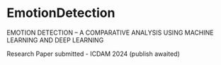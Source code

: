 # EmotionDetection
EMOTION DETECTION – A COMPARATIVE ANALYSIS USING MACHINE  LEARNING AND DEEP LEARNING

Research Paper submitted - ICDAM 2024 (publish awaited)
